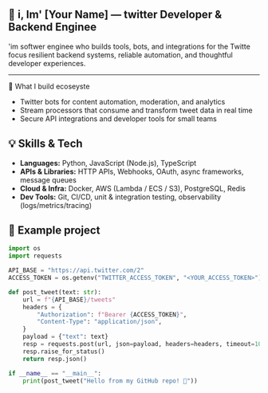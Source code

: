 ## 👋 i, Im' [Your Name] — twitter Developer & Backend Enginee

'im softwer enginee who builds tools, bots, and integrations for the Twitte 
focus  resilient backend systems, reliable automation, and thoughtful developer experiences.

---

 🔭 What I build ecoseyste
- Twitter bots for content automation, moderation, and analytics  
- Stream processors that consume and transform tweet data in real time  
- Secure API integrations and developer tools for small teams

## 💡 Skills & Tech
- **Languages:** Python, JavaScript (Node.js), TypeScript  
- **APIs & Libraries:** HTTP APIs, Webhooks, OAuth, async frameworks, message queues  
- **Cloud & Infra:** Docker, AWS (Lambda / ECS / S3), PostgreSQL, Redis  
- **Dev Tools:** Git, CI/CD, unit & integration testing, observability (logs/metrics/tracing)

## 🧰 Example project
```python
import os
import requests

API_BASE = "https://api.twitter.com/2"
ACCESS_TOKEN = os.getenv("TWITTER_ACCESS_TOKEN", "<YOUR_ACCESS_TOKEN>")

def post_tweet(text: str):
    url = f"{API_BASE}/tweets"
    headers = {
        "Authorization": f"Bearer {ACCESS_TOKEN}",
        "Content-Type": "application/json",
    }
    payload = {"text": text}
    resp = requests.post(url, json=payload, headers=headers, timeout=10)
    resp.raise_for_status()
    return resp.json()

if __name__ == "__main__":
    print(post_tweet("Hello from my GitHub repo! 🚀"))
